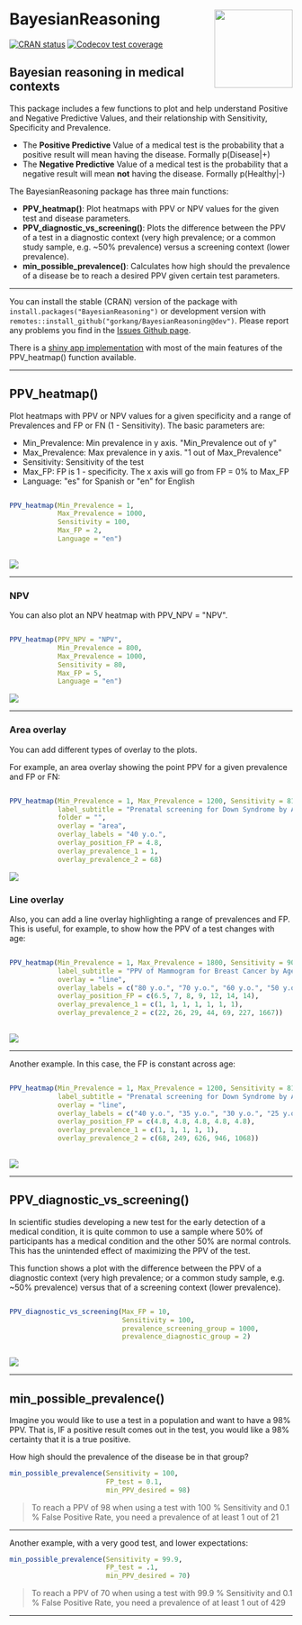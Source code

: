 # BayesianReasoning <img src='man/figures/logo.png' align="right" height="139" />


<!-- badges: start -->
[![CRAN status](https://www.r-pkg.org/badges/version/BayesianReasoning)](https://cran.r-project.org/package=BayesianReasoning)
[![Codecov test coverage](https://codecov.io/gh/gorkang/BayesianReasoning/branch/master/graph/badge.svg)](https://codecov.io/gh/gorkang/BayesianReasoning?branch=master)
<!-- badges: end -->

## Bayesian reasoning in medical contexts
  

This package includes a few functions to plot and help understand Positive and Negative Predictive Values, and their relationship with Sensitivity, Specificity and Prevalence.  

+ The **Positive Predictive** Value of a medical test is the probability that a positive result will mean having the disease. Formally p(Disease|+)
+ The **Negative Predictive** Value of a medical test is the probability that a negative result will mean **not** having the disease. Formally p(Healthy|-)  


The BayesianReasoning package has three main functions:  

+ **PPV_heatmap()**: Plot heatmaps with PPV or NPV values for the given test and disease parameters.
+ **PPV_diagnostic_vs_screening()**: Plots the difference between the PPV of a test in a diagnostic context (very high prevalence; or a common study sample, e.g. ~50% prevalence) versus a screening context (lower prevalence).
+ **min_possible_prevalence()**: Calculates how high should the prevalence of a disease be to reach a desired PPV given certain test parameters.  


--- 

You can install the stable (CRAN) version of the package with `install.packages("BayesianReasoning")` or development version with `remotes::install_github("gorkang/BayesianReasoning@dev")`. Please report any problems you find in the [Issues Github page](https://github.com/gorkang/BayesianReasoning/issues).  

There is a [shiny app implementation](https://gorkang.shinyapps.io/BayesianReasoning/) with most of the main features of the PPV_heatmap() function available.  

---


## PPV_heatmap()

Plot heatmaps with PPV or NPV values for a given specificity and a range of Prevalences and FP or FN (1 - Sensitivity). The basic parameters are:

* Min_Prevalence: Min prevalence in y axis. "Min_Prevalence out of y"  
* Max_Prevalence: Max prevalence in y axis. "1 out of Max_Prevalence"  
* Sensitivity: Sensitivity of the test  
* Max_FP: FP is 1 - specificity. The x axis will go from FP = 0% to Max_FP  
* Language: "es" for Spanish or "en" for English  

```r 

PPV_heatmap(Min_Prevalence = 1,
            Max_Prevalence = 1000, 
            Sensitivity = 100, 
            Max_FP = 2, 
            Language = "en")
            
```  


![](man/figures/PPV_heatmap/PPV_1_1000_100_2_en.png)  


---   

### NPV

You can also plot an NPV heatmap with PPV_NPV = "NPV".  

```r 

PPV_heatmap(PPV_NPV = "NPV",
            Min_Prevalence = 800,
            Max_Prevalence = 1000, 
            Sensitivity = 80, 
            Max_FP = 5, 
            Language = "en")

```


![](man/figures/PPV_heatmap/NPV_800_1000_80_5_en.png)   

--- 


### Area overlay

You can add different types of overlay to the plots. 

For example, an area overlay showing the point PPV for a given prevalence and FP or FN:  


```r 

PPV_heatmap(Min_Prevalence = 1, Max_Prevalence = 1200, Sensitivity = 81, Max_FP = 5,
            label_subtitle = "Prenatal screening for Down Syndrome by Age",
            folder = "",
            overlay = "area",
            overlay_labels = "40 y.o.",
            overlay_position_FP = 4.8,
            overlay_prevalence_1 = 1,
            overlay_prevalence_2 = 68)

```

![](man/figures/PPV_heatmap/PPV_1_1200_81_5_area_en.png)  



### Line overlay

Also, you can add a line overlay highlighting a range of prevalences and FP. This is useful, for example, to show how the PPV of a test changes with age:  


```r 

PPV_heatmap(Min_Prevalence = 1, Max_Prevalence = 1800, Sensitivity = 90, Max_FP = 15, 
            label_subtitle = "PPV of Mammogram for Breast Cancer by Age",
            overlay = "line", 
            overlay_labels = c("80 y.o.", "70 y.o.", "60 y.o.", "50 y.o.", "40 y.o.", "30 y.o.", "20  y.o."),
            overlay_position_FP = c(6.5, 7, 8, 9, 12, 14, 14),
            overlay_prevalence_1 = c(1, 1, 1, 1, 1, 1, 1),
            overlay_prevalence_2 = c(22, 26, 29, 44, 69, 227, 1667))
                
```

![](man/figures/PPV_heatmap/PPV_1_1800_90_15_line_en.png)

---   

Another example. In this case, the FP is constant across age:

```r 

PPV_heatmap(Min_Prevalence = 1, Max_Prevalence = 1200, Sensitivity = 81, Max_FP = 5,
            label_subtitle = "Prenatal screening for Down Syndrome by Age",
            overlay = "line",
            overlay_labels = c("40 y.o.", "35 y.o.", "30 y.o.", "25 y.o.", "20 y.o."),
            overlay_position_FP = c(4.8, 4.8, 4.8, 4.8, 4.8),
            overlay_prevalence_1 = c(1, 1, 1, 1, 1),
            overlay_prevalence_2 = c(68, 249, 626, 946, 1068))
                
```

![](man/figures/PPV_heatmap/PPV_1_1200_81_5_line_en.png)  

---   

## PPV_diagnostic_vs_screening()

In scientific studies developing a new test for the early detection of a medical condition, it is quite common to use a sample where 50% of participants has a medical condition and the other 50% are normal controls. This has the unintended effect of maximizing the PPV of the test.  

This function shows a plot with the difference between the PPV of a diagnostic context (very high prevalence; or a common study sample, e.g. ~50% prevalence) versus that of a screening context (lower prevalence).  


```r 

PPV_diagnostic_vs_screening(Max_FP = 10, 
                            Sensitivity = 100, 
                            prevalence_screening_group = 1000, 
                            prevalence_diagnostic_group = 2)
                            
```  

![](man/figures/diagnostic_vs_screening/FP_10_sens_100_screening_1000_diagnostic_2.png)



---   

## min_possible_prevalence()

Imagine you would like to use a test in a population and want to have a 98% PPV. That is, IF a positive result comes out in the test, you would like a 98% certainty that it is a true positive.  

How high should the prevalence of the disease be in that group?  

```r 
min_possible_prevalence(Sensitivity = 100, 
                        FP_test = 0.1, 
                        min_PPV_desired = 98)
```

> To reach a PPV of 98 when using a test with 100 % Sensitivity and 0.1 % False Positive Rate, you need a prevalence of at least 1 out of 21

--- 

Another example, with a very good test, and lower expectations:  

```r 
min_possible_prevalence(Sensitivity = 99.9, 
                        FP_test = .1, 
                        min_PPV_desired = 70)
```

> To reach a PPV of 70 when using a test with 99.9 % Sensitivity and 0.1 % False Positive Rate, you need a prevalence of at least 1 out of 429

--- 
